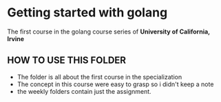 # Getting started with golang
The first course in the golang course series of **University of California, Irvine**

## HOW TO USE THIS FOLDER
- The folder is all about the first course in the specialization
- The concept in this course were easy to grasp so i didn't keep a note
- the weekly folders contain just the assignment.